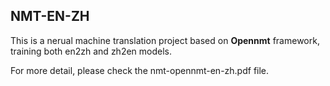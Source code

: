 ## NMT-EN-ZH

This is a nerual machine translation project based on **Opennmt** framework, training both en2zh and zh2en models.

For more detail, please check the nmt-opennmt-en-zh.pdf file.
